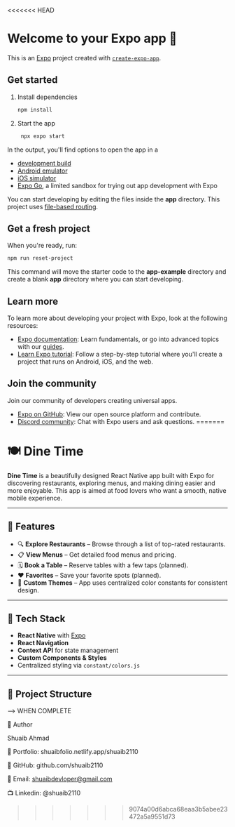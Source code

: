<<<<<<< HEAD
# Welcome to your Expo app 👋

This is an [Expo](https://expo.dev) project created with [`create-expo-app`](https://www.npmjs.com/package/create-expo-app).

## Get started

1. Install dependencies

   ```bash
   npm install
   ```

2. Start the app

   ```bash
    npx expo start
   ```

In the output, you'll find options to open the app in a

- [development build](https://docs.expo.dev/develop/development-builds/introduction/)
- [Android emulator](https://docs.expo.dev/workflow/android-studio-emulator/)
- [iOS simulator](https://docs.expo.dev/workflow/ios-simulator/)
- [Expo Go](https://expo.dev/go), a limited sandbox for trying out app development with Expo

You can start developing by editing the files inside the **app** directory. This project uses [file-based routing](https://docs.expo.dev/router/introduction).

## Get a fresh project

When you're ready, run:

```bash
npm run reset-project
```

This command will move the starter code to the **app-example** directory and create a blank **app** directory where you can start developing.

## Learn more

To learn more about developing your project with Expo, look at the following resources:

- [Expo documentation](https://docs.expo.dev/): Learn fundamentals, or go into advanced topics with our [guides](https://docs.expo.dev/guides).
- [Learn Expo tutorial](https://docs.expo.dev/tutorial/introduction/): Follow a step-by-step tutorial where you'll create a project that runs on Android, iOS, and the web.

## Join the community

Join our community of developers creating universal apps.

- [Expo on GitHub](https://github.com/expo/expo): View our open source platform and contribute.
- [Discord community](https://chat.expo.dev): Chat with Expo users and ask questions.
=======
# 🍽️ Dine Time

**Dine Time** is a beautifully designed React Native app built with Expo for discovering restaurants, exploring menus, and making dining easier and more enjoyable. This app is aimed at food lovers who want a smooth, native mobile experience.

---

## 📱 Features

- 🔍 **Explore Restaurants** – Browse through a list of top-rated restaurants.
- 📋 **View Menus** – Get detailed food menus and pricing.
- 🗓️ **Book a Table** – Reserve tables with a few taps (planned).
- ❤️ **Favorites** – Save your favorite spots (planned).
- 🎨 **Custom Themes** – App uses centralized color constants for consistent design.

---

## 🚀 Tech Stack

- **React Native** with [Expo](https://expo.dev/)
- **React Navigation**
- **Context API** for state management
- **Custom Components & Styles**
- Centralized styling via `constant/colors.js`

---

## 📂 Project Structure
-->  WHEN COMPLETE 

👤 Author

Shuaib Ahmad

🔗 Portfolio: shuaibfolio.netlify.app/shuaib2110

🐙 GitHub: github.com/shuaib2110

📧 Email: shuaibdevloper@gmail.com

📺 Linkedin: @shuaib2110
>>>>>>> 9074a00d6abca68eaa3b5abee23472a5a9551d73
